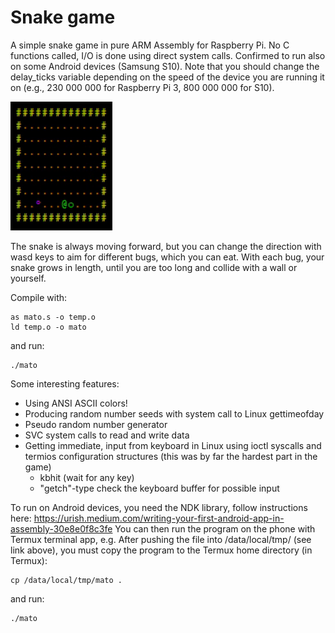 # Snake game
A simple snake game in pure ARM Assembly for Raspberry Pi. No C functions called, I/O is done using direct system calls.
Confirmed to run also on some Android devices (Samsung S10). Note that you should change the delay_ticks variable depending on the
speed of the device you are running it on (e.g., 230 000 000 for Raspberry Pi 3, 800 000 000 for S10).

![Snake game](https://github.com/haperofi/asm_snake/blob/main/giffed_snake.gif)

The snake is always moving forward, but you can change the
direction with wasd keys to aim for different bugs, which you can eat. With each bug, your snake grows
in length, until you are too long and collide with a wall or yourself.

Compile with:
```
as mato.s -o temp.o
ld temp.o -o mato
```
and run:
```
./mato
```
Some interesting features:
* Using ANSI ASCII colors!
* Producing random number seeds with system call to Linux gettimeofday
* Pseudo random number generator
* SVC system calls to read and write data
* Getting immediate, input from keyboard in Linux using ioctl syscalls and termios configuration structures (this was by far the hardest part in the game)
  * kbhit (wait for any key)
  * "getch"-type check the keyboard buffer for possible input


To run on Android devices, you need the NDK library, follow instructions here: https://urish.medium.com/writing-your-first-android-app-in-assembly-30e8e0f8c3fe
You can then run the program on the phone with Termux terminal app, e.g. After pushing the file into /data/local/tmp/ (see link above), you must copy the program to the Termux home directory (in Termux):

```
cp /data/local/tmp/mato .
```
and run:
```
./mato
```

